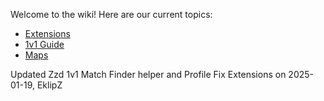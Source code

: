 Welcome to the wiki! Here are our current topics:

- [Extensions](extensions)
- [1v1 Guide](1v1guide)
- [Maps](maps)

Updated Zzd 1v1 Match Finder helper and Profile Fix Extensions on 2025-01-19, EklipZ
